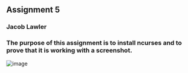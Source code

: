 ## Assignment 5

### Jacob Lawler

### The purpose of this assignment is to install ncurses and to prove that it is working with a screenshot.


![image](https://github.com/user-attachments/assets/cd1fcb19-8d59-4a24-9bb8-e60f3a1a019f)
